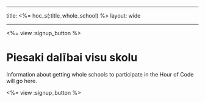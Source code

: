 * * *

title: <%= hoc_s(:title_whole_school) %> layout: wide

* * *

<%= view :signup_button %>

# Piesaki dalībai visu skolu

Information about getting whole schools to participate in the Hour of Code will go here.

<%= view :signup_button %>